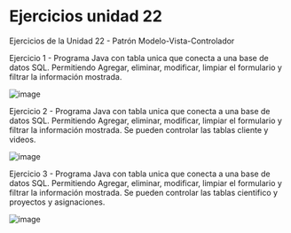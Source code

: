 # Ejercicios unidad 22
Ejercicios de la Unidad 22 - Patrón Modelo-Vista-Controlador

Ejercicio 1 - Programa Java con tabla unica que conecta a una base de datos SQL. Permitiendo Agregar, eliminar, modificar, limpiar el formulario y filtrar la información mostrada.

![image](https://user-images.githubusercontent.com/89463715/232338687-9386b9c8-6dce-494c-9df8-d676c5030296.png)

Ejercicio 2 - Programa Java con tabla unica que conecta a una base de datos SQL. Permitiendo Agregar, eliminar, modificar, limpiar el formulario y filtrar la información mostrada. Se pueden controlar las tablas cliente y videos.

![image](https://user-images.githubusercontent.com/89463715/232338907-f8f1cec2-7aeb-44d0-9de4-cdb7f82f6d9b.png)

Ejercicio 3 - Programa Java con tabla unica que conecta a una base de datos SQL. Permitiendo Agregar, eliminar, modificar, limpiar el formulario y filtrar la información mostrada. Se pueden controlar las tablas cientifico y proyectos y asignaciones.

![image](https://user-images.githubusercontent.com/89463715/232338985-3746a03a-3954-4948-8c7b-71f1b6602700.png)
